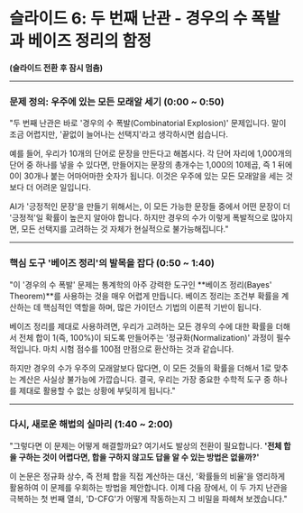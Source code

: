 # 슬라이드 6: 두 번째 난관 - 경우의 수 폭발과 베이즈 정리의 함정

**(슬라이드 전환 후 잠시 멈춤)**

---

### **문제 정의: 우주에 있는 모든 모래알 세기 (0:00 ~ 0:50)**

"두 번째 난관은 바로 '경우의 수 폭발(Combinatorial Explosion)' 문제입니다. 말이 조금 어렵지만, '끝없이 늘어나는 선택지'라고 생각하시면 쉽습니다.

예를 들어, 우리가 10개의 단어로 문장을 만든다고 해봅시다. 각 단어 자리에 1,000개의 단어 중 하나를 넣을 수 있다면, 만들어지는 문장의 총개수는 1,000의 10제곱, 즉 1 뒤에 0이 30개나 붙는 어마어마한 숫자가 됩니다. 이것은 우주에 있는 모든 모래알을 세는 것보다 더 어려운 일입니다.

AI가 '긍정적인 문장'을 만들기 위해서는, 이 모든 가능한 문장들 중에서 어떤 문장이 더 '긍정적'일 확률이 높은지 알아야 합니다. 하지만 경우의 수가 이렇게 폭발적으로 많아지면, 모든 선택지를 고려하는 것 자체가 현실적으로 불가능해집니다."

---

### **핵심 도구 '베이즈 정리'의 발목을 잡다 (0:50 ~ 1:40)**

"이 '경우의 수 폭발' 문제는 통계학의 아주 강력한 도구인 **베이즈 정리(Bayes' Theorem)**를 사용하는 것을 매우 어렵게 만듭니다. 베이즈 정리는 조건부 확률을 계산하는 데 핵심적인 역할을 하며, 많은 가이던스 기법의 이론적 기반이 됩니다.

베이즈 정리를 제대로 사용하려면, 우리가 고려하는 모든 경우의 수에 대한 확률을 더해서 전체 합이 1(즉, 100%)이 되도록 만들어주는 '정규화(Normalization)' 과정이 필수적입니다. 마치 시험 점수를 100점 만점으로 환산하는 것과 같습니다.

하지만 경우의 수가 우주의 모래알보다 많다면, 이 모든 것들의 확률을 더해서 1로 맞추는 계산은 사실상 불가능에 가깝습니다. 결국, 우리는 가장 중요한 수학적 도구 중 하나를 제대로 활용할 수 없는 상황에 부딪히게 됩니다."

---

### **다시, 새로운 해법의 실마리 (1:40 ~ 2:00)**

"그렇다면 이 문제는 어떻게 해결할까요? 여기서도 발상의 전환이 필요합니다. **'전체 합을 구하는 것이 어렵다면, 합을 구하지 않고도 답을 알 수 있는 방법은 없을까?'**

이 논문은 정규화 상수, 즉 전체 합을 직접 계산하는 대신, '확률들의 비율'을 영리하게 활용하여 이 문제를 우회하는 방법을 제안합니다. 이제 다음 장에서, 이 두 가지 난관을 극복하는 첫 번째 열쇠, 'D-CFG'가 어떻게 작동하는지 그 비밀을 파헤쳐 보겠습니다."
